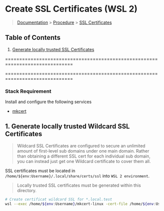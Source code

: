 # Create SSL Certificates (WSL 2)

> [Documentation](../../readme.md) > [Procedure](./../readme.md) > [SSL Certificates](ssl-certificates.md)

## Table of Contents
1. [Generate locally trusted SSL Certificates](#markdown-header-1-generate-locally-trusted-ssl-certificates)

==============================================================================

==============================================================================

### Stack Requirement
Install and configure the following services

- [mkcert](../../installation/wsl2/mkcert.md)

## 1. Generate locally trusted Wildcard SSL Certificates

> Wildcard SSL Certificates are configured to secure an unlimited amount of first-level sub domains under one main domain.
> Rather than obtaining a different SSL cert for each individual sub domain, you can instead just get one Wildcard certificate to cover them all.

SSL certificates must be located in `/home/${env:Username}/.local/share/certs/ssl` into `WSL 2 environment`.

> Locally trusted SSL certificates must be generated within this directory.

```bash
# Create certificat wildcard SSL for *.local.test
wsl --exec /home/${env:Username}/mkcert-linux -cert-file /home/${env:Username}/.local/share/certs/ssl/_wildcard.local.test.pem -key-file /home/${env:Username}/.local/share/certs/ssl/_wildcard.local.test-key.pem "*.local.test"
```
